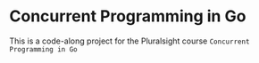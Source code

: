 # Concurrent Programming in Go

This is a code-along project for the Pluralsight course `Concurrent Programming in Go`
